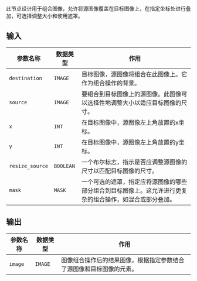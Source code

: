 此节点设计用于组合图像，允许将源图像覆盖在目标图像上，在指定坐标处进行叠加，可选择调整大小和使用遮罩。

## 输入

| 参数名称 | 数据类型 | 作用 |
| --- | --- | --- |
| `destination` | `IMAGE` | 目标图像，源图像将组合在此图像上。它作为组合操作的背景。 |
| `source` | `IMAGE` | 要组合到目标图像上的源图像。此图像可以选择性地调整大小以适应目标图像的尺寸。 |
| `x` | `INT` | 在目标图像中，源图像左上角放置的x坐标。 |
| `y` | `INT` | 在目标图像中，源图像左上角放置的y坐标。 |
| `resize_source` | `BOOLEAN` | 一个布尔标志，指示是否应调整源图像的尺寸以匹配目标图像的尺寸。 |
| `mask` | `MASK` | 一个可选的遮罩，指定应将源图像的哪些部分组合到目标图像上。这允许进行更复杂的组合操作，如混合或部分叠加。 |

## 输出

| 参数名称 | 数据类型 | 作用 |
| --- | --- | --- |
| `image` | `IMAGE` | 图像组合操作后的结果图像，根据指定参数结合了源图像和目标图像的元素。 |
